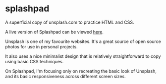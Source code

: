 # splashpad

A superficial copy of unsplash.com to practice HTML and CSS.

A live version of Splashpad can be viewed [here](https://dylanhamada.github.io/splashpad).

Unsplash is one of my favourite websites. It's a great source of open source photos for use in personal projects.

It also uses a nice minimalist design that is relatively straightforward to copy using basic CSS techniques.

On Splashpad, I'm focusing only on recreating the basic look of Unsplash, and its basic responsiveness across different screen sizes.